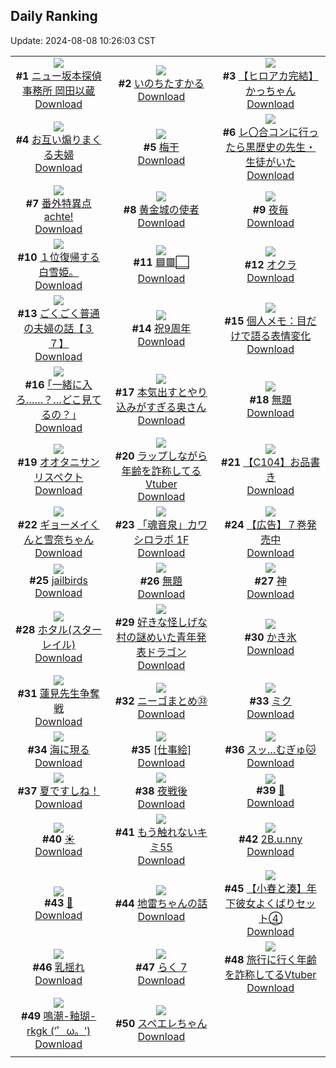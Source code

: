 ## Daily Ranking
Update: 2024-08-08 10:26:03 CST

|      |      |      |
| :----: | :----: | :----: |
| ![](https://i.pixiv.re/c/240x480/img-master/img/2024/08/05/00/00/34/121189040_p0_master1200.jpg)<br>**#1** [ニュー坂本探偵事務所 岡田以蔵](https://www.pixiv.net/artworks/121189040)<br>[Download](https://i.pixiv.re/img-original/img/2024/08/05/00/00/34/121189040_p0.jpg) | ![](https://i.pixiv.re/c/240x480/img-master/img/2024/08/05/00/00/44/121189082_p0_master1200.jpg)<br>**#2** [いのちたすかる](https://www.pixiv.net/artworks/121189082)<br>[Download](https://i.pixiv.re/img-original/img/2024/08/05/00/00/44/121189082_p0.jpg) | ![](https://i.pixiv.re/c/240x480/img-master/img/2024/08/05/14/30/47/121202864_p0_master1200.jpg)<br>**#3** [【ヒロアカ完結】かっちゃん](https://www.pixiv.net/artworks/121202864)<br>[Download](https://i.pixiv.re/img-original/img/2024/08/05/14/30/47/121202864_p0.jpg) |
| ![](https://i.pixiv.re/c/240x480/img-master/img/2024/08/05/00/01/15/121189166_p0_master1200.jpg)<br>**#4** [お互い煽りまくる夫婦](https://www.pixiv.net/artworks/121189166)<br>[Download](https://i.pixiv.re/img-original/img/2024/08/05/00/01/15/121189166_p0.jpg) | ![](https://i.pixiv.re/c/240x480/img-master/img/2024/08/06/07/30/03/121226026_p0_master1200.jpg)<br>**#5** [梅干](https://www.pixiv.net/artworks/121226026)<br>[Download](https://i.pixiv.re/img-original/img/2024/08/06/07/30/03/121226026_p0.jpg) | ![](https://i.pixiv.re/c/240x480/img-master/img/2024/08/05/20/26/43/121210938_p0_master1200.jpg)<br>**#6** [レ〇合コンに行ったら黒歴史の先生・生徒がいた](https://www.pixiv.net/artworks/121210938)<br>[Download](https://i.pixiv.re/img-original/img/2024/08/05/20/26/43/121210938_p0.jpg) |
| ![](https://i.pixiv.re/c/240x480/img-master/img/2024/08/05/00/00/23/121188994_p0_master1200.jpg)<br>**#7** [番外特異点achte!](https://www.pixiv.net/artworks/121188994)<br>[Download](https://i.pixiv.re/img-original/img/2024/08/05/00/00/23/121188994_p0.jpg) | ![](https://i.pixiv.re/c/240x480/img-master/img/2024/08/05/01/06/17/121191529_p0_master1200.jpg)<br>**#8** [黄金城の使者](https://www.pixiv.net/artworks/121191529)<br>[Download](https://i.pixiv.re/img-original/img/2024/08/05/01/06/17/121191529_p0.jpg) | ![](https://i.pixiv.re/c/240x480/img-master/img/2024/08/05/00/00/37/121189055_p0_master1200.jpg)<br>**#9** [夜毎](https://www.pixiv.net/artworks/121189055)<br>[Download](https://i.pixiv.re/img-original/img/2024/08/05/00/00/37/121189055_p0.png) |
| ![](https://i.pixiv.re/c/240x480/img-master/img/2024/08/05/16/12/42/121204494_p0_master1200.jpg)<br>**#10** [１位復帰する白雪姫。](https://www.pixiv.net/artworks/121204494)<br>[Download](https://i.pixiv.re/img-original/img/2024/08/05/16/12/42/121204494_p0.jpg) | ![](https://i.pixiv.re/c/240x480/img-master/img/2024/08/05/00/00/09/121188944_p0_master1200.jpg)<br>**#11** [🟦🟥⬜](https://www.pixiv.net/artworks/121188944)<br>[Download](https://i.pixiv.re/img-original/img/2024/08/05/00/00/09/121188944_p0.jpg) | ![](https://i.pixiv.re/c/240x480/img-master/img/2024/08/06/20/35/13/121240338_p0_master1200.jpg)<br>**#12** [オクラ](https://www.pixiv.net/artworks/121240338)<br>[Download](https://i.pixiv.re/img-original/img/2024/08/06/20/35/13/121240338_p0.png) |
| ![](https://i.pixiv.re/c/240x480/img-master/img/2024/08/06/17/00/07/121234900_p0_master1200.jpg)<br>**#13** [ごくごく普通の夫婦の話【３７】](https://www.pixiv.net/artworks/121234900)<br>[Download](https://i.pixiv.re/img-original/img/2024/08/06/17/00/07/121234900_p0.jpg) | ![](https://i.pixiv.re/c/240x480/img-master/img/2024/08/06/17/00/04/121234882_p0_master1200.jpg)<br>**#14** [祝9周年](https://www.pixiv.net/artworks/121234882)<br>[Download](https://i.pixiv.re/img-original/img/2024/08/06/17/00/04/121234882_p0.png) | ![](https://i.pixiv.re/c/240x480/img-master/img/2024/08/06/15/44/14/121224895_p0_master1200.jpg)<br>**#15** [個人メモ：目だけで語る表情変化](https://www.pixiv.net/artworks/121224895)<br>[Download](https://i.pixiv.re/img-original/img/2024/08/06/15/44/14/121224895_p0.jpg) |
| ![](https://i.pixiv.re/c/240x480/img-master/img/2024/08/05/17/14/53/121205696_p0_master1200.jpg)<br>**#16** [｢一緒に入ろ……？…どこ見てるの？｣](https://www.pixiv.net/artworks/121205696)<br>[Download](https://i.pixiv.re/img-original/img/2024/08/05/17/14/53/121205696_p0.jpg) | ![](https://i.pixiv.re/c/240x480/img-master/img/2024/08/06/00/05/46/121218846_p0_master1200.jpg)<br>**#17** [本気出すとやり込みがすぎる奥さん](https://www.pixiv.net/artworks/121218846)<br>[Download](https://i.pixiv.re/img-original/img/2024/08/06/00/05/46/121218846_p0.jpg) | ![](https://i.pixiv.re/c/240x480/img-master/img/2024/08/06/00/16/40/121219264_p0_master1200.jpg)<br>**#18** [無題](https://www.pixiv.net/artworks/121219264)<br>[Download](https://i.pixiv.re/img-original/img/2024/08/06/00/16/40/121219264_p0.png) |
| ![](https://i.pixiv.re/c/240x480/img-master/img/2024/08/05/23/03/13/121216443_p0_master1200.jpg)<br>**#19** [オオタニサンリスペクト](https://www.pixiv.net/artworks/121216443)<br>[Download](https://i.pixiv.re/img-original/img/2024/08/05/23/03/13/121216443_p0.jpg) | ![](https://i.pixiv.re/c/240x480/img-master/img/2024/08/05/21/03/52/121212179_p0_master1200.jpg)<br>**#20** [ラップしながら年齢を詐称してるVtuber](https://www.pixiv.net/artworks/121212179)<br>[Download](https://i.pixiv.re/img-original/img/2024/08/05/21/03/52/121212179_p0.jpg) | ![](https://i.pixiv.re/c/240x480/img-master/img/2024/08/06/00/00/39/121218460_p0_master1200.jpg)<br>**#21** [【C104】お品書き](https://www.pixiv.net/artworks/121218460)<br>[Download](https://i.pixiv.re/img-original/img/2024/08/06/00/00/39/121218460_p0.png) |
| ![](https://i.pixiv.re/c/240x480/img-master/img/2024/08/06/13/41/41/121231487_p0_master1200.jpg)<br>**#22** [ギョーメイくんと雪奈ちゃん](https://www.pixiv.net/artworks/121231487)<br>[Download](https://i.pixiv.re/img-original/img/2024/08/06/13/41/41/121231487_p0.jpg) | ![](https://i.pixiv.re/c/240x480/img-master/img/2024/08/06/12/00/11/121229823_p0_master1200.jpg)<br>**#23** [「魂音泉」カワシロラボ 1F](https://www.pixiv.net/artworks/121229823)<br>[Download](https://i.pixiv.re/img-original/img/2024/08/06/12/00/11/121229823_p0.jpg) | ![](https://i.pixiv.re/c/240x480/img-master/img/2024/08/05/15/37/44/121203825_p0_master1200.jpg)<br>**#24** [【広告】７巻発売中](https://www.pixiv.net/artworks/121203825)<br>[Download](https://i.pixiv.re/img-original/img/2024/08/05/15/37/44/121203825_p0.jpg) |
| ![](https://i.pixiv.re/c/240x480/img-master/img/2024/08/05/13/34/36/121202002_p0_master1200.jpg)<br>**#25** [jailbirds](https://www.pixiv.net/artworks/121202002)<br>[Download](https://i.pixiv.re/img-original/img/2024/08/05/13/34/36/121202002_p0.png) | ![](https://i.pixiv.re/c/240x480/img-master/img/2024/08/06/00/15/55/121219238_p0_master1200.jpg)<br>**#26** [無題](https://www.pixiv.net/artworks/121219238)<br>[Download](https://i.pixiv.re/img-original/img/2024/08/06/00/15/55/121219238_p0.png) | ![](https://i.pixiv.re/c/240x480/img-master/img/2024/08/05/00/08/42/121188990_p0_master1200.jpg)<br>**#27** [神](https://www.pixiv.net/artworks/121188990)<br>[Download](https://i.pixiv.re/img-original/img/2024/08/05/00/08/42/121188990_p0.jpg) |
| ![](https://i.pixiv.re/c/240x480/img-master/img/2024/08/05/00/45/28/121190891_p0_master1200.jpg)<br>**#28** [ホタル(スターレイル)](https://www.pixiv.net/artworks/121190891)<br>[Download](https://i.pixiv.re/img-original/img/2024/08/05/00/45/28/121190891_p0.jpg) | ![](https://i.pixiv.re/c/240x480/img-master/img/2024/08/05/12/52/04/121201331_p0_master1200.jpg)<br>**#29** [好きな怪しげな村の謎めいた青年発表ドラゴン](https://www.pixiv.net/artworks/121201331)<br>[Download](https://i.pixiv.re/img-original/img/2024/08/05/12/52/04/121201331_p0.png) | ![](https://i.pixiv.re/c/240x480/img-master/img/2024/08/05/00/03/54/121189376_p0_master1200.jpg)<br>**#30** [かき氷](https://www.pixiv.net/artworks/121189376)<br>[Download](https://i.pixiv.re/img-original/img/2024/08/05/00/03/54/121189376_p0.jpg) |
| ![](https://i.pixiv.re/c/240x480/img-master/img/2024/08/06/11/30/15/121229302_p0_master1200.jpg)<br>**#31** [蓮見先生争奪戦](https://www.pixiv.net/artworks/121229302)<br>[Download](https://i.pixiv.re/img-original/img/2024/08/06/11/30/15/121229302_p0.png) | ![](https://i.pixiv.re/c/240x480/img-master/img/2024/08/05/18/57/12/121208252_p0_master1200.jpg)<br>**#32** [ニーゴまとめ㉝](https://www.pixiv.net/artworks/121208252)<br>[Download](https://i.pixiv.re/img-original/img/2024/08/05/18/57/12/121208252_p0.jpg) | ![](https://i.pixiv.re/c/240x480/img-master/img/2024/08/05/17/19/14/121205786_p0_master1200.jpg)<br>**#33** [ミク](https://www.pixiv.net/artworks/121205786)<br>[Download](https://i.pixiv.re/img-original/img/2024/08/05/17/19/14/121205786_p0.jpg) |
| ![](https://i.pixiv.re/c/240x480/img-master/img/2024/08/05/19/24/10/121209058_p0_master1200.jpg)<br>**#34** [海に現る](https://www.pixiv.net/artworks/121209058)<br>[Download](https://i.pixiv.re/img-original/img/2024/08/05/19/24/10/121209058_p0.jpg) | ![](https://i.pixiv.re/c/240x480/img-master/img/2024/08/05/00/00/36/121189054_p0_master1200.jpg)<br>**#35** [[仕事絵]](https://www.pixiv.net/artworks/121189054)<br>[Download](https://i.pixiv.re/img-original/img/2024/08/05/00/00/36/121189054_p0.jpg) | ![](https://i.pixiv.re/c/240x480/img-master/img/2024/08/05/10/00/02/121198602_p0_master1200.jpg)<br>**#36** [スッ…むぎゅ🐱](https://www.pixiv.net/artworks/121198602)<br>[Download](https://i.pixiv.re/img-original/img/2024/08/05/10/00/02/121198602_p0.jpg) |
| ![](https://i.pixiv.re/c/240x480/img-master/img/2024/08/05/19/27/41/121209158_p0_master1200.jpg)<br>**#37** [夏ですしね！](https://www.pixiv.net/artworks/121209158)<br>[Download](https://i.pixiv.re/img-original/img/2024/08/05/19/27/41/121209158_p0.jpg) | ![](https://i.pixiv.re/c/240x480/img-master/img/2024/08/06/01/10/44/121220896_p0_master1200.jpg)<br>**#38** [夜戦後](https://www.pixiv.net/artworks/121220896)<br>[Download](https://i.pixiv.re/img-original/img/2024/08/06/01/10/44/121220896_p0.jpg) | ![](https://i.pixiv.re/c/240x480/img-master/img/2024/08/05/00/00/50/121189102_p0_master1200.jpg)<br>**#39** [👅](https://www.pixiv.net/artworks/121189102)<br>[Download](https://i.pixiv.re/img-original/img/2024/08/05/00/00/50/121189102_p0.jpg) |
| ![](https://i.pixiv.re/c/240x480/img-master/img/2024/08/06/02/27/17/121222428_p0_master1200.jpg)<br>**#40** [☀](https://www.pixiv.net/artworks/121222428)<br>[Download](https://i.pixiv.re/img-original/img/2024/08/06/02/27/17/121222428_p0.jpg) | ![](https://i.pixiv.re/c/240x480/img-master/img/2024/08/06/14/32/10/121232287_p0_master1200.jpg)<br>**#41** [もう触れないキミ55](https://www.pixiv.net/artworks/121232287)<br>[Download](https://i.pixiv.re/img-original/img/2024/08/06/14/32/10/121232287_p0.jpg) | ![](https://i.pixiv.re/c/240x480/img-master/img/2024/08/05/23/45/23/121217805_p0_master1200.jpg)<br>**#42** [2B.u.nny](https://www.pixiv.net/artworks/121217805)<br>[Download](https://i.pixiv.re/img-original/img/2024/08/05/23/45/23/121217805_p0.jpg) |
| ![](https://i.pixiv.re/c/240x480/img-master/img/2024/08/05/00/00/13/121188966_p0_master1200.jpg)<br>**#43** [🍎](https://www.pixiv.net/artworks/121188966)<br>[Download](https://i.pixiv.re/img-original/img/2024/08/05/00/00/13/121188966_p0.jpg) | ![](https://i.pixiv.re/c/240x480/img-master/img/2024/08/06/18/08/53/121236441_p0_master1200.jpg)<br>**#44** [地雷ちゃんの話](https://www.pixiv.net/artworks/121236441)<br>[Download](https://i.pixiv.re/img-original/img/2024/08/06/18/08/53/121236441_p0.png) | ![](https://i.pixiv.re/c/240x480/img-master/img/2024/08/06/20/27/24/121240115_p0_master1200.jpg)<br>**#45** [【小春と湊】年下彼女よくばりセット④](https://www.pixiv.net/artworks/121240115)<br>[Download](https://i.pixiv.re/img-original/img/2024/08/06/20/27/24/121240115_p0.png) |
| ![](https://i.pixiv.re/c/240x480/img-master/img/2024/08/05/13/20/55/121201789_p0_master1200.jpg)<br>**#46** [乳揺れ](https://www.pixiv.net/artworks/121201789)<br>[Download](https://i.pixiv.re/img-original/img/2024/08/05/13/20/55/121201789_p0.jpg) | ![](https://i.pixiv.re/c/240x480/img-master/img/2024/08/05/00/00/08/121188941_p0_master1200.jpg)<br>**#47** [らく 7](https://www.pixiv.net/artworks/121188941)<br>[Download](https://i.pixiv.re/img-original/img/2024/08/05/00/00/08/121188941_p0.png) | ![](https://i.pixiv.re/c/240x480/img-master/img/2024/08/06/21/04/09/121241334_p0_master1200.jpg)<br>**#48** [旅行に行く年齢を詐称してるVtuber](https://www.pixiv.net/artworks/121241334)<br>[Download](https://i.pixiv.re/img-original/img/2024/08/06/21/04/09/121241334_p0.png) |
| ![](https://i.pixiv.re/c/240x480/img-master/img/2024/08/05/00/42/49/121190830_p0_master1200.jpg)<br>**#49** [鳴潮-釉瑚-rkgk (′゜ω。‵)](https://www.pixiv.net/artworks/121190830)<br>[Download](https://i.pixiv.re/img-original/img/2024/08/05/00/42/49/121190830_p0.png) | ![](https://i.pixiv.re/c/240x480/img-master/img/2024/08/05/20/01/24/121210198_p0_master1200.jpg)<br>**#50** [スペエレちゃん](https://www.pixiv.net/artworks/121210198)<br>[Download](https://i.pixiv.re/img-original/img/2024/08/05/20/01/24/121210198_p0.jpg) |
|      |
